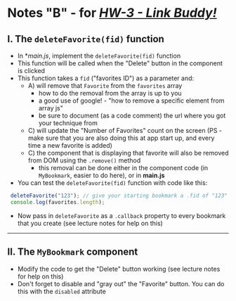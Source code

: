 # Notes "B" - for [*HW-3 - Link Buddy!*](hw-3.md)


## I. The `deleteFavorite(fid)` function

- In **main.js*, implement the `deleteFavorite(fid)` function
- This function will be called when the "Delete" button in the component is clicked
- This function takes a `fid` ("favorites ID") as a parameter and:
  - A) will remove that `Favorite` from the `favorites` array
      - how to do the removal from the array is up to you 
      - a good use of google! - "how to remove a specific element from array js"
      - be sure to document (as a code comment) the url where you got your technique from 
  - C) will update the "Number of Favorites" count on the screen (PS - make sure that you are also doing this at app start up, and every time a new favorite is added)
  - C) the component that is displaying that favorite will also be removed from DOM using the `.remove()` method
      - this removal can be done either in the component code (in `MyBookmark`, easier to do here), or in **main.js**
- You can test the `deleteFavorite(fid)` function with code like this:

```js
 deleteFavorite("123"); // give your starting bookmark a .fid of "123"
 console.log(favorites.length);
```

- Now pass in `deleteFavorite` as a `.callback` property to every bookmark that you create (see lecture notes for help on this)

<hr>

## II. The `MyBookmark` component
- Modify the code to get the "Delete" button working (see lecture notes for help on this)
- Don't forget to disable and "gray out" the "Favorite" button. You can do this with the `disabled` attribute
